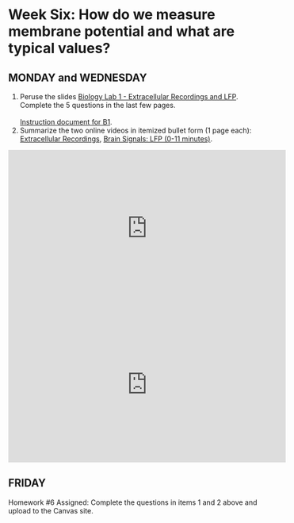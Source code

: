 # Week Six: How do we measure membrane potential and what are typical values?

## MONDAY and WEDNESDAY
1. Peruse the slides [Biology Lab 1 - Extracellular Recordings and LFP](/resources/week6/Biology%20Slides%201%20(Extracellular%20Recordings%20and%20LFP).pdf). Complete the 5 questions in the last few pages. <br><br> [Instruction document for B1](/resources/week6/B1%20instruction-1.docx).
2. Summarize the two online videos in itemized bullet form (1 page each): [Extracellular Recordings](), [Brain Signals: LFP (0-11 minutes)]().
<iframe width="560" height="315" src="https://www.youtube.com/embed/7zCJ7nZG0YM?si=a0hmsIgUFj9BvFGO" title="YouTube video player" frameborder="0" allow="accelerometer; autoplay; clipboard-write; encrypted-media; gyroscope; picture-in-picture; web-share" allowfullscreen></iframe>
<iframe width="560" height="315" src="https://www.youtube.com/embed/PwkYgrTE2fU?si=ygtxCNIzgB3H9kBe" title="YouTube video player" frameborder="0" allow="accelerometer; autoplay; clipboard-write; encrypted-media; gyroscope; picture-in-picture; web-share" allowfullscreen></iframe>

## FRIDAY
Homework #6 Assigned: Complete the questions in items 1 and 2 above and upload to the Canvas site. 
